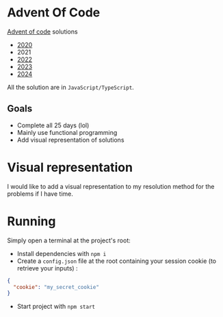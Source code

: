 # Advent Of Code

[Advent of code](https://adventofcode.com) solutions
- [2020](./src/2020/2020.md)
- 2021
- [2022](./src/2022/2022.md)
- [2023](./src/2023/2023.md)
- [2024](./src/2024/2024.md)

All the solution are in `JavaScript/TypeScript`.

## Goals

 * Complete all 25 days (lol)
 * Mainly use functional programming
 * Add visual representation of solutions

# Visual representation

I would like to add a visual representation to my resolution method for the problems if I have time.

# Running

Simply open a terminal at the project's root:

 * Install dependencies with `npm i`
 * Create a `config.json` file at the root containing your session cookie (to retrieve your inputs) :
```json
{
  "cookie": "my_secret_cookie"
}
```
 * Start project with `npm start`